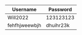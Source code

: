 | Username      | Password  |
| ------------- | --------- |
| Will2022      | 123123123 |
| fehfhjweewbjh | dhuihr23k |
